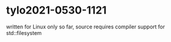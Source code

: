 # tylo2021-0530-1121

written for Linux only so far, source requires compiler support for std::filesystem
